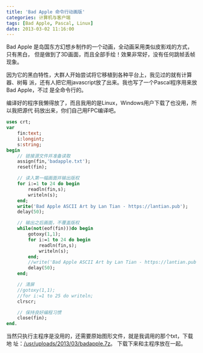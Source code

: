 ```yaml
---
title: 'Bad Apple 命令行动画版'
categories: 计算机与客户端
tags: [Bad Apple, Pascal, Linux]
date: 2013-03-02 11:16:00
---
```


Bad Apple 是岛国东方幻想乡制作的一个动画，全动画采用类似皮影戏的方式，只有黑白，
但是做到了3D画面，而且全部手绘！效果非常好，没有任何跳帧丢帧现象。

因为它的黑白特性，大群人开始尝试将它移植到各种平台上，我见过的就有计算器、树莓
派，还有人把它用javascript放了出来。我也写了一个Pascal程序用来放Bad Apple，不过
是全命令行的。

编译好的程序我懒得放了，而且我用的是Linux，Windows用户下载了也没用，所以我把源代
码放出来，你们自己用FPC编译吧。

```pascal
uses crt;
var
    fin:text;
    i:longint;
    s:string;
begin
    // 链接源文件并准备读取
    assign(fin,'badapple.txt');
    reset(fin);

    // 读入第一幅画面并输出版权
    for i:=1 to 24 do begin
        readln(fin,s);
        writeln(s);
    end;
    write('Bad Apple ASCII Art by Lan Tian - https://lantian.pub');
    delay(50);

    // 输出之后画面，不覆盖版权
    while(not(eof(fin)))do begin
        gotoxy(1,1);
        for i:=1 to 24 do begin
            readln(fin,s);
            writeln(s);
        end;
        //write('Bad Apple ASCII Art by Lan Tian - https://lantian.pub');
        delay(50);
    end;

    // 清屏
    //gotoxy(1,1);
    //for i:=1 to 25 do writeln;
    clrscr;

    // 保持良好编程习惯
    close(fin);
end.
```

当然只执行主程序是没用的，还需要原始图形文件，就是我调用的那个txt，下载地
址：[/usr/uploads/2013/03/badapple.7z](/usr/uploads/2013/03/badapple.7z)。
下载下来和主程序放在一起。
